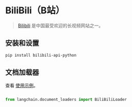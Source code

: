 # BiliBili（B站）


>[Bilibili](https://www.bilibili.tv/) 是中国最受欢迎的长视频网站之一。


## 安装和设置


```bash
pip install bilibili-api-python

```



## 文档加载器


查看 [使用示例](../modules/indexes/document_loaders/examples/bilibili.ipynb)。


```python

from langchain.document_loaders import BiliBiliLoader

```

